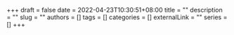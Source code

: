 +++ 
draft = false
date = 2022-04-23T10:30:51+08:00
title = ""
description = ""
slug = ""
authors = []
tags = []
categories = []
externalLink = ""
series = []
+++
